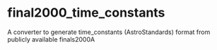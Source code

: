 # final2000_time_constants
A converter to generate time_constants (AstroStandards) format from publicly available finals2000A
